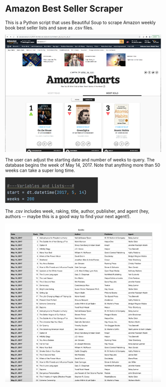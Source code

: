 # Amazon Best Seller Scraper

This is a Python script that uses Beautiful Soup to scrape Amazon weekly book best seller lists and save as .csv files.

![app_screenshot](https://github.com/Holly-Transport/Amazon_Best_Seller_Scraper/blob/master/screenshots/scr_app1.png)

The user can adjust the starting date and number of weeks to query. The database begins the week of May 14, 2017. Note that anything more than 50 weeks can take a super long time. 

![app_screenshot](https://github.com/Holly-Transport/Amazon_Best_Seller_Scraper/blob/master/screenshots/scr_app2.png)

The .csv includes week, raking, title, author, publisher, and agent (hey, authors -- maybe this is a good way to find your next agent!). 

![app_screenshot](https://github.com/Holly-Transport/Amazon_Best_Seller_Scraper/blob/master/screenshots/scr_app3.png)
